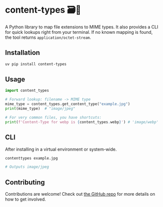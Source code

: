 
# content-types 🗃️🔎

A Python library to map file extensions to MIME types. 
It also provides a CLI for quick lookups right from your terminal.
If no known mapping is found, the tool returns `application/octet-stream`.

## Installation

```bash
uv pip install content-types
```

## Usage

```python
import content_types

# Forward lookup: filename -> MIME type
mime_type = content_types.get_content_type("example.jpg")
print(mime_type)  # "image/jpeg"

# For very common files, you have shortcuts:
print(f'Content-Type for webp is {content_types.webp}') # 'image/webp'
```

## CLI

After installing in a virtual environment or system-wide.

```bash
contenttypes example.jpg

# Outputs image/jpeg
```

## Contributing

Contributions are welcome! Check out [the GitHub repo](https://github.com/mikeckennedy/content-types) 
for more details on how to get involved.
